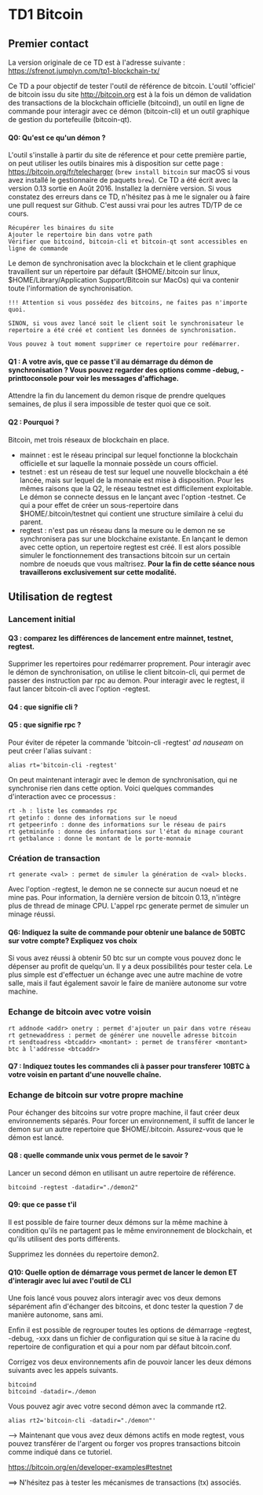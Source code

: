 # TD1 Bitcoin

## Premier contact

La version originale de ce TD est à l'adresse suivante : https://sfrenot.jumplyn.com/tp1-blockchain-tx/

Ce TD a pour objectif de tester l'outil de référence de bitcoin. L'outil 'officiel' de bitcoin issu du site http://bitcoin.org est à la fois un démon de validation des transactions de la blockchain officielle (bitcoind), un outil en ligne de commande pour interagir avec ce démon (bitcoin-cli) et un outil graphique de gestion du portefeuille (bitcoin-qt).

#### Q0: Qu'est ce qu'un démon ?

L'outil s'installe à partir du site de réference et pour cette première partie, on peut utiliser les outils binaires mis à disposition sur cette page : https://bitcoin.org/fr/telecharger (`brew install bitcoin` sur macOS si vous avez installé le gestionnaire de paquets `brew`). Ce TD a été écrit avec la version 0.13 sortie en Août 2016. Installez la dernière version. Si vous constatez des erreurs dans ce TD, n'hésitez pas à me le signaler ou à faire une pull request sur Github. C'est aussi vrai pour les autres TD/TP de ce cours.

    Récupérer les binaires du site
    Ajouter le repertoire bin dans votre path
    Vérifier que bitcoind, bitcoin-cli et bitcoin-qt sont accessibles en ligne de commande

Le demon de synchronisation avec la blockchain et le client graphique travaillent sur un répertoire par défault ($HOME/.bitcoin sur linux, $HOME/Library/Application Support/Bitcoin sur MacOs) qui va contenir toute l'information de synchronisation.

    !!! Attention si vous possédez des bitcoins, ne faites pas n'importe quoi.

    SINON, si vous avez lancé soit le client soit le synchronisateur le repertoire a été créé et contient les données de synchronisation.

    Vous pouvez à tout moment supprimer ce repertoire pour redémarrer.

#### Q1 : A votre avis, que ce passe t'il au démarrage du démon de synchronisation ? Vous pouvez regarder des options comme -debug, -printtoconsole pour voir les messages d'affichage.

Attendre la fin du lancement du demon risque de prendre quelques semaines, de plus il sera impossible de tester quoi que ce soit.

#### Q2 : Pourquoi ?

Bitcoin, met trois réseaux de blockchain en place.

* mainnet : est le réseau principal sur lequel fonctionne la blockchain officielle et sur laquelle la monnaie possède un cours officiel.
* testnet : est un réseau de test sur lequel une nouvelle blockchain a été lancée, mais sur lequel de la monnaie est mise à disposition. Pour les mêmes raisons que la Q2, le réseau testnet est difficilement exploitable. Le démon se connecte dessus en le lançant avec l'option  -testnet. Ce qui a pour effet de créer un sous-repertoire dans $HOME/.bitcoin/testnet qui contient une structure similaire à celui du parent.
* regtest : n'est pas un réseau dans la mesure ou le demon ne se synchronisera pas sur une blockchaine existante. En lançant le demon avec cette option, un repertoire regtest est créé. Il est alors possible simuler le fonctionnement des transactions bitcoin sur un certain nombre de noeuds que vous maîtrisez.
**Pour la fin de cette séance nous travaillerons exclusivement sur cette modalité.**

## Utilisation de regtest

### Lancement initial

#### Q3 : comparez les différences de lancement entre mainnet, testnet, regtest.

Supprimer les repertoires pour redémarrer proprement.
Pour interagir avec le démon de synchronisation, on utilise le client bitcoin-cli, qui permet de passer des instruction par rpc au demon. Pour interagir avec le regtest, il faut lancer bitcoin-cli avec l'option -regtest.

#### Q4 : que signifie cli ?
#### Q5 : que signifie rpc ?

Pour éviter de répeter la commande 'bitcoin-cli -regtest' *ad nauseam* on peut créer l'alias suivant :

    alias rt='bitcoin-cli -regtest'

On peut maintenant interagir avec le demon de synchronisation, qui ne synchronise rien dans cette option.
Voici quelques commandes d'interaction avec ce processus :

    rt -h : liste les commandes rpc
    rt getinfo : donne des informations sur le noeud
    rt getpeerinfo : donne des informations sur le réseau de pairs
    rt getmininfo : donne des informations sur l'état du minage courant
    rt getbalance : donne le montant de le porte-monnaie

### Création de transaction

    rt generate <val> : permet de simuler la génération de <val> blocks.

Avec l'option -regtest, le demon ne se connecte sur aucun noeud et ne mine pas. Pour information, la dernière version de bitcoin 0.13, n'intègre plus de thread de minage CPU. L'appel rpc generate permet de simuler un minage réussi.

#### Q6: Indiquez la suite de commande pour obtenir une balance de 50BTC sur votre compte? Expliquez vos choix

Si vous avez réussi à obtenir 50 btc sur un compte vous pouvez donc le dépenser au profit de quelqu'un. Il y a deux possibilités pour tester cela. Le plus simple est d'effectuer un échange avec une autre machine de votre salle, mais il faut également savoir le faire de manière autonome sur votre machine.

### Echange de bitcoin avec votre voisin

    rt addnode <addr> onetry : permet d'ajouter un pair dans votre réseau
    rt getnewaddress : permet de générer une nouvelle adresse bitcoin
    rt sendtoadress <btcaddr> <montant> : permet de transférer <montant> btc à l'addresse <btcaddr>

#### Q7 : Indiquez toutes les commandes cli à passer pour transferer 10BTC à votre voisin en partant d'une nouvelle chaîne.

### Echange de bitcoin sur votre propre machine

Pour échanger des bitcoins sur votre propre machine, il faut créer deux environnements séparés. Pour forcer un environnement, il suffit de lancer le demon sur un autre repertoire que $HOME/.bitcoin. Assurez-vous que le démon est lancé.

#### Q8 : quelle commande unix vous permet de le savoir ?

Lancer un second démon en utilisant un autre repertoire de référence.

    bitcoind -regtest -datadir="./demon2"

#### Q9: que ce passe t'il

Il est possible de faire tourner deux démons sur la même machine à condition qu'ils ne partagent pas le même environnement de blockchain, et qu'ils utilisent des ports différents.

Supprimez les données du repertoire demon2.

#### Q10: Quelle option de démarrage vous permet de lancer le demon ET d'interagir avec lui avec l'outil de CLI

Une fois lancé vous pouvez alors interagir avec vos deux demons séparément afin d'échanger des bitcoins, et donc tester la question 7 de manière autonome, sans ami.

Enfin il est possible de regrouper toutes les options de démarrage  -regtest, -debug, -xxx dans un fichier de configuration qui se situe à la racine du repertoire de configuration et qui a pour nom par défaut  bitcoin.conf.

Corrigez vos deux environnements afin de pouvoir lancer les deux démons suivants avec les appels suivants.

    bitcoind
    bitcoind -datadir=./demon

Vous pouvez agir avec votre second démon avec la commande rt2.

    alias rt2='bitcoin-cli -datadir="./demon"'

--> Maintenant que vous avez deux démons actifs en mode regtest, vous pouvez transférer de l'argent ou forger vos propres transactions bitcoin comme indiqué dans ce tutoriel.

https://bitcoin.org/en/developer-examples#testnet

==> N'hésitez pas à tester les mécanismes de transactions (tx) associés.
